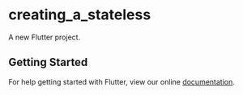 # creating_a_stateless

A new Flutter project.

## Getting Started

For help getting started with Flutter, view our online
[documentation](https://flutter.io/).
